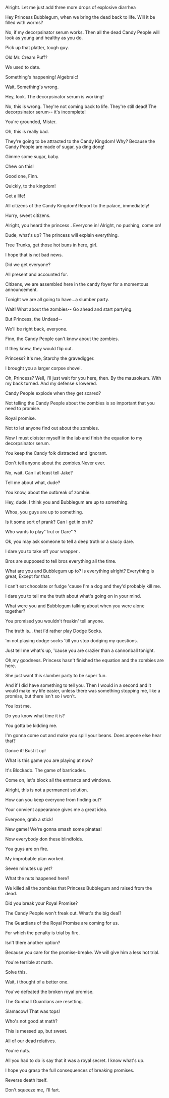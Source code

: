 Alright. Let me just add three more drops of explosive diarrhea

Hey Princess Bubblegum, when we bring the dead back to life. Will it be filled with worms?

No, if my decorpsinator serum works. Then all the dead Candy People will look as young and healthy as you do.

Pick up that platter, tough guy.

Old Mr. Cream Puff?

We used to date.

Something's happening!
Algebraic!

Wait, Something's wrong.

Hey, look. The decorpsinator serum is working!

No, this is wrong. They're not coming back to life. They're still dead! The decorpsinator serum-- it's incomplete!

You're grounded, Mister.

Oh, this is really bad.

They're going to be attracted to the Candy Kingdom!
Why? Because the Candy People are made of sugar, ya ding dong!

Gimme some sugar, baby.

Chew on this!

Good one, Finn.

Quickly, to the kingdom!

Get a life!

All citizens of the Candy Kingdom! Report to the palace, immediately!

Hurry, sweet citizens.

Alright, you heard the princess . Everyone in! Alright, no pushing, come on!

Dude, what's up? The princess will explain everything.

Tree Trunks, get those hot buns in here, girl.

I hope that is not bad news.

Did we get everyone?

All present and accounted for.

Citizens, we are assembled here in the candy foyer for a momentous announcement.

Tonight we are all going to have…a slumber party.


Wait! What about the zombies--  Go ahead and start partying.

But Princess, the Undead--

We'll be right back, everyone.

Finn, the Candy People can't know about the zombies.


If they knew, they would flip out.

Princess? It's me, Starchy the gravedigger.


I brought you a larger corpse shovel.

Oh, Princess? Well, I'll just wait for you here, then. By the mausoleum. With my back turned. And my defense s lowered.

Candy People explode when they get scared?

Not telling the Candy People about the zombies is so important that you need to promise.

Royal promise.

Not to let anyone find out about the zombies.

Now I must cloister myself in the lab and finish the equation to my decorpsinator serum.

You keep the Candy folk distracted and ignorant.

Don't tell anyone about the zombies.Never ever.

No, wait. Can I at least tell Jake?

Tell me about what, dude?

You know, about the outbreak of zombie.

Hey, dude. I think you and Bubblegum are up to something.

Whoa, you guys are up to something.

Is it some sort of prank? Can I get in on it?

Who wants to play"Trut or Dare" ?

Ok, you may ask someone to tell a deep truth or a saucy dare.

I dare you to take off your wrapper
.

Bros are supposed to tell bros everything all the time.

What are you and Bubblegum up to?  Is everything alright?
 Everything is great, Except for that.

I can't eat chocolate or fudge 'cause I'm a dog and they'd probably kill me.

I dare you to tell me the truth about what's going on in your mind.

What were you and Bubblegum talking about when you were alone together?

You promised you wouldn't freakin' tell anyone.

The truth is… that i'd rather play Dodge Socks.

'm not playing dodge socks 'till you stop dodging my questions.


Just tell me what's up, 'cause you are crazier than a cannonball tonight.

Oh,my goodness.  Princess hasn't finished the equation and the zombies are here.

She just want this slumber party to be super fun.

And if I did have something to tell you. Then I would in a second and it would make my life easier, unless there was something stopping me, like a promise, but there isn't so i won't.

You lost me.


Do you know what time it is?


You gotta be kidding me.


I'm gonna come out and make you spill your beans.
Does anyone else hear that?

Dance it! Bust it up!

What is this game you are playing at now?

It's Blockado.  The game of barricades.

Come on, let's block all the entrancs and windows.

Alright, this is not a permanent solution.

How can you keep everyone from finding out?

Your convient appearance gives me a great idea.

Everyone, grab a stick!


New game!  We're gonna smash some pinatas!

Now everybody don these blindfolds.

You guys are on fire.

My improbable plan worked.

Seven minutes up yet?

What the nuts happened here?

We killed all the zombies that Princess Bubblegum and raised from the dead.

Did you break your Royal Promise?

The Candy People won't freak out. What's the big deal?

The Guardians of the Royal Promise are coming for us.

For which the penalty is trial by fire.

Isn't there another option?

Because you care for the promise-breake.  We will give him a less hot trial.

You're terrible at math.

Solve this.

Wait, i thought of a better one.

You've defeated the broken royal promise.

The Gumball Guardians are resetting.

Slamacow! That was tops!

Who's not good at math?

This is messed up, but sweet.

All of our dead relatives.

You're nuts.

All you had to do is say that it was a royal secret. I know what's up.

I hope you grasp the full consequences of breaking promises.

Reverse death itself.

Don't squeeze me, I'll fart.